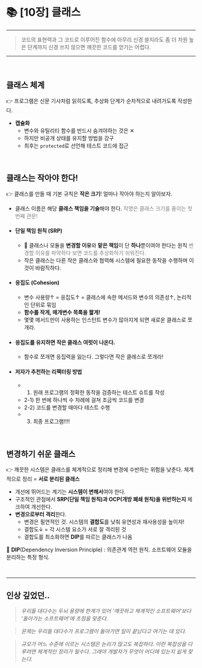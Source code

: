 # 📚 [10장] 클래스

---

> 코드의 표현력과 그 코드로 이루어진 함수에 아무리 신경 쓸지라도 좀 더 차원 높은 단계까지 신경 쓰지 않으면 깨끗한 코드를 얻기는 어렵다.

---

<br/>

## 클래스 체계

👉 프로그램은 신문 기사처럼 읽히도록, 추상화 단계가 순차적으로 내려가도록 작성한다.

- **캡슐화**
  - 변수와 유틸리티 함수를 반드시 숨겨야하는 것은 ✕
  - 하지만 비공개 상태를 유지할 방법을 강구
  - 최후는 `protected`로 선언해 테스트 코드에 접근

<br/>

## 클래스는 작아야 한다!

👉 클래스를 만들 때 기본 규칙은 **작은 크기**! 얼마나 작아야 하는지 알아보자.

- 클래스 이름은 해당 **클래스 책임을 기술**해야 한다. <span style='color:gray'>작명은 클래스 크기를 줄이는 첫 번째 관문!</span>
  <br/>
- #### 단일 책임 원칙 (SRP)
  - 🔎 클래스나 모듈을 **변경할 이유**와 **맡은 책임**이 단 **하나**뿐이여야 한다는 원칙
    <span style='color:gray'>변경할 이유를 파악하다 보면 코드를 추상화하기 쉬워진다.</span>
  - 작은 클래스는 다른 작은 클래스와 협력해 시스템에 필요한 동작을 수행하며 이것이 바람직하다.
- #### 응집도 (Cohesion)
  - 변수 사용량↑ = 응집도↑
    = 클래스에 속한 메서드와 변수의 의존성↑, 논리적인 단위로 묶임
  - **함수를 작게, 매개변수 목록을 짧게!**
  - 몇몇 메서드만이 사용하는 인스턴트 변수가 많아지게 되면 새로운 클래스로 쪼개라.
- #### 응집도를 유지하면 작은 클래스 여럿이 나온다.
  - 함수로 쪼개면 응집력을 잃는다. 그렇다면 작은 클래스로 쪼개라!
- #### 저자가 추천하는 리팩터링 방법
  - 1. 원래 프로그램의 정확한 동작을 검증하는 테스트 슈트를 작성
  - 2-1) 한 번에 하나씩 수 차례에 걸쳐 조금씩 코드를 변경
  - 2-2) 코드를 변경할 때마다 테스트 수행
  - 3. 최종 프로그램!!!!

<br/>

## 변경하기 쉬운 클래스

👉 깨끗한 시스템은 클래스를 체계적으로 정리해 변경에 수반하는 위험을 낮춘다. 체계적으로 정리 = **서로 분리된 클래스**

- 개선에 뛰어드는 계기는 **시스템이 변해서**여야 한다.
- 구조적인 관점에서 **SRP(단일 책임 원칙)과 OCP(개방 폐쇄 원칙)을 위반하는지** 체크하여 개선한다.
- **변경으로부터 격리**한다.
  - 변경은 필연적인 것. 시스템의 **결합도**를 낮춰 유연성과 재사용성을 높이자!
  - 결합도↓ = 각 시스템 요소가 서로 잘 격리된 것
  - 결합도를 최소화하면 **DIP**를 따르는 클래스가 나옴

🔎 **DIP**(Dependency Inversion Principle) : 의존관계 역전 원칙. 소프트웨어 모듈을 분리하는 특정 형식.

<br/>

---

## 인상 깊었던..

> _우리들 대다수는 두뇌 용량에 한계가 있어 '깨끗하고 체계적인 소프트웨어'보다 '돌아가는 소프트웨어'에 초점을 맞춘다._

> _문제는 우리들 대다수가 프로그램이 돌아가면 일이 끝났다고 여기는 데 있다._

> _규모가 어느 수준에 이르는 시스템은 논리가 많고도 복잡하다. 이런 복잡성을 다루려면 체계적인 정리가 필수다. 그래야 개발자가 무엇이 어디에 있는지 쉽게 찾는다._
